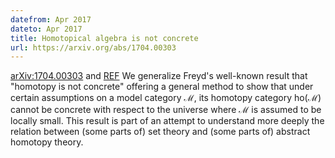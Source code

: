 ```yaml
---
datefrom: Apr 2017
dateto: Apr 2017
title: Homotopical algebra is not concrete
url: https://arxiv.org/abs/1704.00303
---
```


[arXiv:1704.00303](https://arxiv.org/abs/1704.00303) and [REF](https://link.springer.com/article/10.1007/s40062-018-0197-3)
We generalize Freyd's well-known result that "homotopy is not concrete" offering a general method to show that under certain assumptions on a model category $\mathcal{M}$, its homotopy category ho($\mathcal{M}$) cannot be concrete with respect to the universe where $\mathcal{M}$ is assumed to be locally small. This result is part of an attempt to understand more deeply the relation between (some parts of) set theory and (some parts of) abstract homotopy theory.
